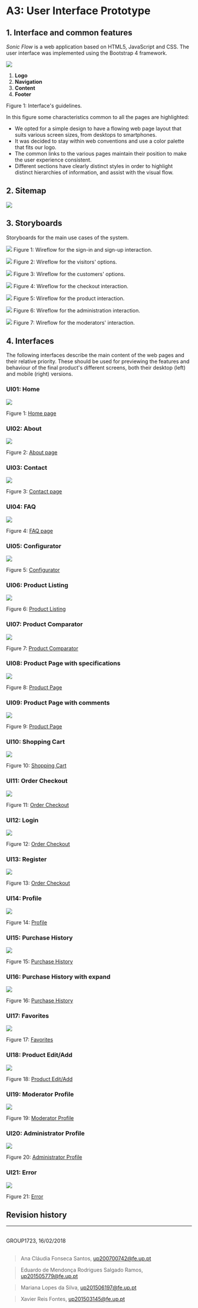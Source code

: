 # A3: User Interface Prototype

## 1. Interface and common features
*Sonic Flow* is a web application based on HTML5, JavaScript and CSS. The user interface was implemented using the Bootstrap 4 framework.

![](./Interfaces/Interface_and_common_features.png)

1. **Logo**
2. **Navigation**
3. **Content**
4. **Footer**

Figure 1: Interface's guidelines.

In this figure some characteristics common to all the pages are highlighted:
* We opted for a simple design to have a flowing web page layout that suits various screen sizes, from desktops to smartphones.
* It was decided to stay within web conventions and use a color palette that fits our logo.
* The common links to the various pages maintain their position to make the user experience consistent.
* Different sections have clearly distinct styles in order to highlight distinct hierarchies of information, and assist with the visual flow.


## 2. Sitemap

![](./A3_sitemap.png)


## 3. Storyboards

Storyboards for the main use cases of the system.

![](./StoryBoards/Wireflow_for_the_sign_in_and_sign_up_interaction.jpg)
Figure 1: Wireflow for the sign-in and sign-up interaction.

![](./StoryBoards/Wireflow_for_the_user_options.jpg)
Figure 2: Wireflow for the visitors' options.

![](./StoryBoards/Wireflow_for_the_customer_options.jpg)
Figure 3: Wireflow for the customers' options.

![](./StoryBoards/Wireflow_for_the_checkout_interaction.jpg)
Figure 4: Wireflow for the checkout interaction.

![](./StoryBoards/Wireflow_for_the_products_interaction.jpg)
Figure 5: Wireflow for the product interaction.

![](./StoryBoards/Wireflow_for_administration_interaction.jpg)
Figure 6: Wireflow for the administration interaction.

![](./StoryBoards/Wireflow_for_moderation_interaction.jpg)
Figure 7: Wireflow for the moderators' interaction.

## 4. Interfaces

The following interfaces describe the main content of the web pages and their relative priority. These should be used for previewing the features and behaviour of the final product's different screens, both their desktop (left) and mobile (right) versions.

### UI01: Home

![](./Interfaces/Home_page.png)

Figure 1: [Home page](https://xfontes42.github.io/lbaw1723/delivery/homepage_visitor.html)

### UI02: About

![](./Interfaces/About_page.png)

Figure 2: [About page](https://xfontes42.github.io/lbaw1723/delivery/aboutpage.html)

### UI03: Contact

![](./Interfaces/Contact_us_page.png)

Figure 3: [Contact page](https://xfontes42.github.io/lbaw1723/delivery/contacts.html)

### UI04: FAQ

![](./Interfaces/FAQ_page.png)

Figure 4: [FAQ page](https://xfontes42.github.io/lbaw1723/delivery/faqpage.html)

### UI05: Configurator

![](./Interfaces/Configurator_page.png)

Figure 5: [Configurator](https://xfontes42.github.io/lbaw1723/delivery/configurator.html)

### UI06: Product Listing

![](./Interfaces/Product_listing_page.png)

Figure 6: [Product Listing](https://xfontes42.github.io/lbaw1723/delivery/productsListpage.html)

### UI07: Product Comparator

![](./Interfaces/Product_Comparator_page.png)

Figure 7: [Product Comparator](https://xfontes42.github.io/lbaw1723/delivery/comparator.html)

### UI08: Product Page with specifications

![](./Interfaces/product_page_specifications.png)

Figure 8: [Product Page](https://xfontes42.github.io/lbaw1723/delivery/product.html)

### UI09: Product Page with comments

![](./Interfaces/product_page_comments.png)

Figure 9: [Product Page](https://xfontes42.github.io/lbaw1723/delivery/product.html)

### UI10: Shopping Cart

![](./Interfaces/shopping_cart_page.png)

Figure 10: [Shopping Cart](https://xfontes42.github.io/lbaw1723/delivery/shoppingCart.html)

### UI11: Order Checkout

![](./Interfaces/checkout_page.png)

Figure 11: [Order Checkout](https://xfontes42.github.io/lbaw1723/delivery/checkoutpage.html)

### UI12: Login

![](./Interfaces/login_page.png)

Figure 12: [Order Checkout](https://xfontes42.github.io/lbaw1723/delivery/login.html)

### UI13: Register

![](./Interfaces/register_page.png)

Figure 13: [Order Checkout](https://xfontes42.github.io/lbaw1723/delivery/register.html)


### UI14: Profile

![](./Interfaces/profile_page.png)

Figure 14: [Profile](https://xfontes42.github.io/lbaw1723/delivery/profilepage.html)

### UI15: Purchase History

![](./Interfaces/purchase_history_page.png)

Figure 15: [Purchase History](https://xfontes42.github.io/lbaw1723/delivery/profilepage.html)

### UI16: Purchase History with expand

![](./Interfaces/purchase_history_expand_page.png)

Figure 16: [Purchase History](https://xfontes42.github.io/lbaw1723/delivery/profilepage.html)

### UI17: Favorites

![](./Interfaces/favorites_list_page.png)

Figure 17: [Favorites](https://xfontes42.github.io/lbaw1723/delivery/profilepage.html)

### UI18: Product Edit/Add

![](./Interfaces/product_edit_page.png)

Figure 18: [Product Edit/Add](https://xfontes42.github.io/lbaw1723/delivery/product_editable.html)

### UI19: Moderator Profile

![](./Interfaces/moderator_page.png)

Figure 19: [Moderator Profile](https://xfontes42.github.io/lbaw1723/delivery/moderator.html)

### UI20: Administrator Profile

![](./Interfaces/administrator_page.png)

Figure 20: [Administrator Profile](https://xfontes42.github.io/lbaw1723/delivery/administration.html)

### UI21: Error

![](./Interfaces/error_page.png)

Figure 21: [Error](https://xfontes42.github.io/lbaw1723/errorpage.html)

## Revision history

***

<br>
GROUP1723, 16/02/2018
<br>
<br>

> Ana Cláudia Fonseca Santos, up200700742@fe.up.pt

> Eduardo de Mendonça Rodrigues Salgado Ramos, up201505779@fe.up.pt

> Mariana Lopes da Silva, up201506197@fe.up.pt

> Xavier Reis Fontes, up201503145@fe.up.pt
